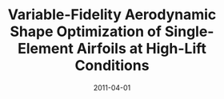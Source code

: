 ---
title: "Variable-Fidelity Aerodynamic Shape Optimization of Single-Element Airfoils at High-Lift Conditions"
date: "2011-04-01"
authors: ["S. Koziel", "L. Leifsson"]
publication_types: ["2"]
publication: "*International Journal of Mathematical Modeling and Numerical Optimization*"
doi: "10.1504/IJMMNO.2011.039428"
---